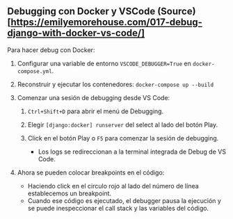 ## Debugging con Docker y VSCode (Source)[https://emilyemorehouse.com/017-debug-django-with-docker-vs-code/]

Para hacer debug con Docker:

1. Configurar una variable de entorno `VSCODE_DEBUGGER=True` en `docker-compose.yml`.

2. Reconstruir y ejecutar los contenedores: `docker-compose up --build`

3. Comenzar una sesión de debugging desde VS Code:

   1. `Ctrl+Shift+D` para abrir el menú de Debugging.

   2. Elegir `[django:docker] runserver` del select al lado del botón Play.

   3. Click en el botón Play o `F5` para comenzar la sesión de debugging.

      - Los logs se redireccionan a la terminal integrada de Debug de VS Code.

4. Ahora se pueden colocar breakpoints en el código:

   - Haciendo click en el circulo rojo al lado del número de línea establecemos un breakpoint. 
   - Cuando ese código es ejecutado, el debugger pausa la ejecución y se puede inespeccionar el call stack
   y las variables del código.